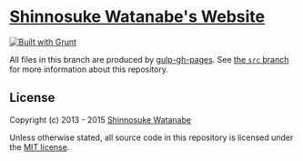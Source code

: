 # [Shinnosuke Watanabe's Website](http://shinnn.github.io)

[![Built with Grunt](https://cdn.gruntjs.com/builtwith.png)](http://gruntjs.com/)

All files in this branch are produced by [gulp-gh-pages](https://github.com/rowoot/gulp-gh-pages). See [the `src` branch](https://github.com/shinnn/shinnn.github.io/tree/src) for more information about this repository.

## License

Copyright (c) 2013 - 2015 [Shinnosuke Watanabe](https://github.com/shinnn)

Unless otherwise stated, all source code in this repository is licensed under the [MIT license](http://opensource.org/licenses/mit-license.php).
